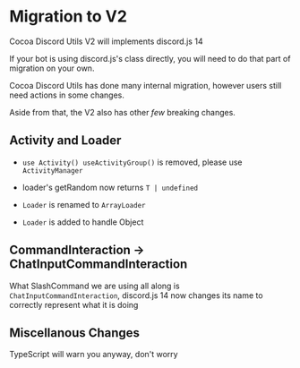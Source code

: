# Migration to V2

Cocoa Discord Utils V2 will implements discord.js 14

If your bot is using discord.js's class directly, you will need to do that
part of migration on your own.

Cocoa Discord Utils has done many internal migration, however users still
need actions in some changes.

Aside from that, the V2 also has other *few* breaking changes.

## Activity and Loader

- `use Activity() useActivityGroup()` is removed, please use `ActivityManager`

- loader's getRandom now returns `T | undefined`

- `Loader` is renamed to `ArrayLoader`

- `Loader` is added to handle Object

## CommandInteraction -> ChatInputCommandInteraction

What SlashCommand we are using all along is `ChatInputCommandInteraction`,
discord.js 14 now changes its name to correctly represent what it is doing

## Miscellanous Changes

TypeScript will warn you anyway, don't worry
